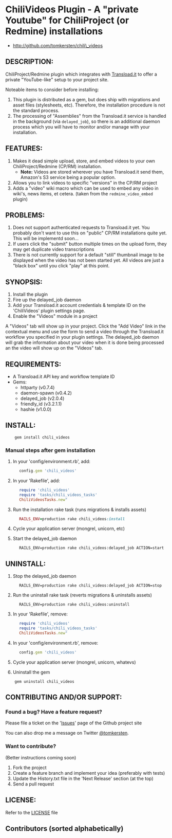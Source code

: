 # ChiliVideos Plugin - A "private Youtube" for ChiliProject (or Redmine) installations

* http://github.com/tomkersten/chili\_videos

## DESCRIPTION:

ChiliProject/Redmine plugin which integrates with [Transload.it](http://transload.it)
to offer a private "YouTube-like" setup to your project site.

Noteable items to consider before installing:

1. This plugin is distributed as a gem, but does
   ship with migrations and asset files (stylesheets, etc). Therefore,
   the installation procedure is not the standard process.
1. The processing of "Assemblies" from the Transload.it service is
   handled in the background (via `delayed_job`), so there is an
   additional daemon process which you will have to monitor and/or
   manage with your installation.

## FEATURES:

1. Makes it dead simple upload, store, and embed videos to your own
   ChiliProject/Redmine (CP/RM) installation.
   - **Note:** Videos are stored wherever you have Transload.it send them,
       Amazon's S3 service being a popular option.
1. Allows you to link videos to specific "versions" in the CP/RM
   project
1. Adds a "video" wiki macro which can be used to embed any video in
   wiki's, news items, et cetera. (taken from the `redmine_video_embed`
   plugin)

## PROBLEMS:

1. Does not support authenticated requests to Transload.it yet. You
   probably don't want to use this on "public" CP/RM installations
   quite yet. This will be implementd soon...
1. If users click the "submit" button multiple times on the upload
   form, they may get duplicate video transcriptions
1. There is not currently support for a default "still" thumbnail image
   to be displayed when the video has not been started yet. All videos
   are just a "black box" until you click "play" at this point.

## SYNOPSIS:

1. Install the plugin
1. Fire up the delayed\_job daemon
1. Add your Transload.it account credentials & template ID on the
   'ChiliVideos' plugin settings page.
1. Enable the "Videos" module in a project

A "Videos" tab will show up in your project. Click the "Add Video" link
in the contextual menu and use the form to send a video through the
Transload.it workflow you specified in your plugin settings. The
delayed\_job daemon will grab the information about your video when
it is done being processed an the video will show up on the "Videos" tab.

## REQUIREMENTS:

* A Transload.it API key and workflow template ID
* Gems:
  - httparty (v0.7.4)
  - daemon-spawn (v0.4.2)
  - delayed\_job (v2.0.4)
  - friendly\_id (v3.2.1.1)
  - hashie (v1.0.0)

## INSTALL:

```
    gem install chili_videos
```

### Manual steps after gem installation

1. In your 'config/environment.rb', add:

``` ruby
      config.gem 'chili_videos'
```

2. In your 'Rakefile', add:

``` ruby
      require 'chili_videos'
      require 'tasks/chili_videos_tasks'
      ChiliVideosTasks.new"
```

3. Run the installation rake task (runs migrations & installs assets)

``` ruby
      RAILS_ENV=production rake chili_videos:install
```

4. Cycle your application server (mongrel, unicorn, etc)

5. Start the delayed\_job daemon

```
      RAILS_ENV=production rake chili_videos:delayed_job ACTION=start
```

## UNINSTALL:

1. Stop the delayed\_job daemon

```
      RAILS_ENV=production rake chili_videos:delayed_job ACTION=stop
```

2. Run the uninstall rake task (reverts migrations & uninstalls assets)

```
      RAILS_ENV=production rake chili_videos:uninstall
```

3. In your 'Rakefile', remove:

``` ruby
      require 'chili_videos'
      require 'tasks/chili_videos_tasks'
      ChiliVideosTasks.new"
```

4. In your 'config/environment.rb', remove:

``` ruby
      config.gem 'chili_videos'
```

5. Cycle your application server (mongrel, unicorn, whatevs)

6. Uninstall the gem

```
    gem uninstall chili_videos
```

## CONTRIBUTING AND/OR SUPPORT:

### Found a bug? Have a feature request?

Please file a ticket on the '[Issues](https://github.com/tomkersten/chili_videos/issues)'
page of the Github project site

You can also drop me a message on Twitter [@tomkersten](http://twitter.com/tomkersten).
### Want to contribute?

(Better instructions coming soon)
1. Fork the project
1. Create a feature branch and implement your idea (preferably with
   tests)
1. Update the History.txt file in the 'Next Release' section (at the top)
1. Send a pull request

## LICENSE:

Refer to the [LICENSE](https://github.com/tomkersten/chili_videos/blob/master/LICENSE) file

## Contributors (sorted alphabetically)

